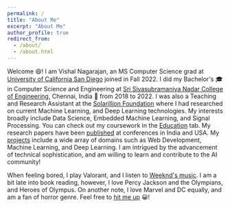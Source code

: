 ```yaml
---
permalink: /
title: "About Me"
excerpt: "About Me"
author_profile: true
redirect_from: 
  - /about/
  - /about.html
---
```


Welcome &#128516;! I am Vishal Nagarajan, an MS Computer Science grad at [University of California San Diego](https://cse.ucsd.edu/graduate/degree-programs/ms-program) joined in Fall 2022. I did my Bachelor's &#127891; in Computer Science and Engineering at [Sri Sivasubramaniya Nadar College of Engineering](https://www.ssn.edu.in/), Chennai, India &#127979; from 2018 to 2022. I was also a Teaching and Research Assistant at the [Solarillion Foundation](https://solarillionfoundation.org/) where I had researched on current Machine Learning, and Deep Learning technologies. My interests broadly include Data Science, Embedded Machine Learning, and Signal Processing. You can check out my coursework in the [Education](https://vishaln15.github.io/timeline/) tab. My research papers have been [published](https://vishaln15.github.io/publications/) at conferences in India and USA. My [projects](https://vishaln15.github.io/projects/) include a wide array of domains such as Web Development, Machine Learning, and Deep Learning. I am intrigued by the advancement of technical sophistication, and am willing to learn and contribute to the AI community!

When feeling bored, I play Valorant, and I listen to [Weeknd's music](https://music.apple.com/in/playlist/my-weeknd-essentials/pl.u-NpXmzkGs4jBb6Gz?ls). I am a bit late into book reading, however, I love Percy Jackson and the Olympians, and Heroes of Olympus. On another note, I love Marvel and DC equally, and am a fan of horror genre. Feel free to [hit me up](https://vishaln15.github.io/contact/) &#128512;!
